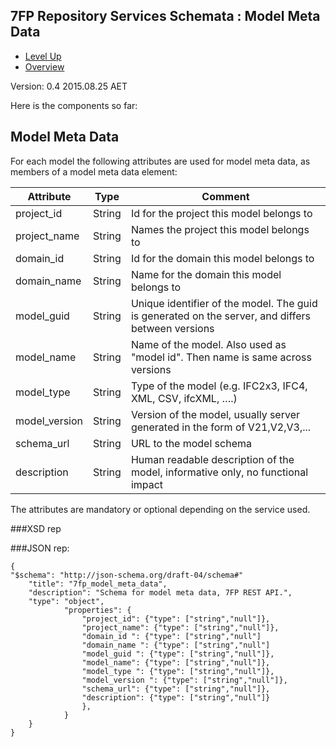 ## 7FP Repository Services Schemata : Model Meta Data ##

* [Level Up](../README.md)
* [Overview](./README.md)

Version: 0.4 2015.08.25 AET

Here is the components so far:

## Model Meta Data

For each model the following attributes are used for model meta data, as members of a model meta data element:
 
 Attribute   | Type | Comment |
-------------|------|---------|
project_id   |String|Id for the project this model belongs to
project_name |String|Names the project this model belongs to
domain_id    |String|Id for the domain this model belongs to
domain_name |String|Name for the domain this model belongs to
model_guid   |String|Unique identifier of the model. The guid is generated on the server, and differs between versions
model_name   |String|Name of the model. Also used as "model id". Then name is same across versions
model_type   |String|Type of the model (e.g. IFC2x3, IFC4, XML, CSV, ifcXML, ….) 
model_version|String|Version of the model, usually server generated in the form of V21,V2,V3,...
schema_url   |String|URL to the model schema
description  |String|Human readable description of the model, informative only, no functional impact

The attributes are mandatory or optional depending on the service used.


###XSD rep

###JSON rep:

```
{
"$schema": "http://json-schema.org/draft-04/schema#" 
	"title": "7fp_model_meta_data",
	"description": "Schema for model meta data, 7FP REST API.",
	"type": "object",
			"properties": {
				"project_id": {"type": ["string","null"]},
				"project_name": {"type": ["string","null"]},
				"domain_id ": {"type": ["string","null"]
				"domain_name ": {"type": ["string","null"]
				"model_guid ": {"type": ["string","null"]},
				"model_name": {"type": ["string","null"]},
				"model_type ": {"type": ["string","null"]},
				"model_version ": {"type": ["string","null"]},
				"schema_url": {"type": ["string","null"]},
				"description": {"type": ["string","null"]}
				},
			}
	}
}
```

